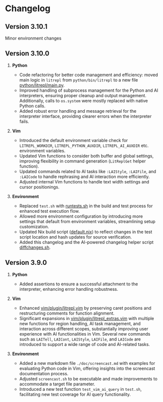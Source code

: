 Changelog
=========

Version 3.10.1
--------------

Minor environment changes

Version 3.10.0
--------------

1. **Python**
   - Code refactoring for better code management and efficiency: moved main
     logic in `litrepl` from `python/bin/litrepl` to a new file
     [python/litrepl/main.py](./python/litrepl/main.py).
   - Improved handling of subprocess management for the Python and AI
     interpreters, ensuring proper cleanup and output management. Additionally,
     calls to `os.system` were mostly replaced with native Python calls.
   - Added robust error handling and message retrieval for the interpreter
     interface, providing clearer errors when the interpreter fails.

2. **Vim**
   - Introduced the default environment variable check for `LITREPL_WORKDIR`,
     `LITREPL_PYTHON_AUXDIR`, `LITREPL_AI_AUXDIR` etc. environment variables.
   - Updated Vim functions to consider both buffer and global settings,
     improving flexibility in command generation (`LitReplGet` helper function).
   - Updated commands related to AI tasks like `:LAIStyle`, `:LAIFile`, and
     `:LAICode` to handle rephrasing and AI interaction more efficiently.
   - Adjusted internal Vim functions to handle text width settings and cursor
     positionings.

3. **Environment**
   - Replaced `test.sh` with [runtests.sh](./sh/runtests.sh) in the build and test
     process for enhanced test execution flow.
   - Allowed more environment configuration by introducing more settings that
     default from environment variables, streamlining setup customization.
   - Updated Nix build script ([default.nix](./default.nix)) to reflect changes
     in the test script location and hash updates for source verification.
   - Added this changelog and the AI-powered changelog helper script
     [diffchanges.sh](./sh/diffchanges.sh).

Version 3.9.0
-------------

1. **Python**
   - Added assertions to ensure a successful attachment to the interpreter,
     enhancing error handling robustness.

2. **Vim**
   - Enhanced [vim/plugin/litrepl.vim](./vim/plugin/litrepl.vim) by preserving
     caret positions and restructuring comments for function alignment.
   - Significant expansions in
     [vim/plugin/litrepl_extras.vim](./vim/plugin/litrepl_extras.vim) with
     multiple new functions for region handling, AI task management, and
     interaction across different scopes, substantially improving user
     experience with AI functionalities in Vim. Several new commands such as
     `LAITell`, `LAICont`, `LAIStyle`, `LAIFile`, and `LAICode` are introduced
     to support a wide range of code and AI-related tasks.

3. **Environment**
   - Added a new markdown file `./doc/screencast.md` with examples for
     evaluating Python code in Vim, offering insights into the screencast
     documentation process.
   - Adjusted `screencast.sh` to be executable and made improvements to
     accommodate a target file parameter.
   - Introduced a new test function `test_vim_ai_query` in `test.sh`,
     facilitating new test coverage for AI query functionality.

